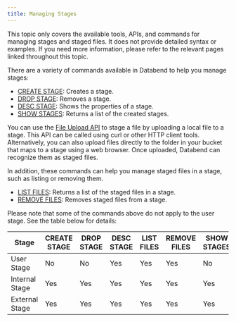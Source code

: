 ```yaml
---
title: Managing Stages
---
```


This topic only covers the available tools, APIs, and commands for managing stages and staged files. It does not provide detailed syntax or examples. If you need more information, please refer to the relevant pages linked throughout this topic.

There are a variety of commands available in Databend to help you manage stages:

- [CREATE STAGE](../../14-sql-commands/00-ddl/40-stage/01-ddl-create-stage.md): Creates a stage. 
- [DROP STAGE](../../14-sql-commands/00-ddl/40-stage/02-ddl-drop-stage.md): Removes a stage.
- [DESC STAGE](../../14-sql-commands/00-ddl/40-stage/03-ddl-desc-stage.md): Shows the properties of a stage.
- [SHOW STAGES](../../14-sql-commands/00-ddl/40-stage/06-ddl-show-stages.md): Returns a list of the created stages.

You can use the [File Upload API](../../11-integrations/00-api/10-put-to-stage.md) to stage a file by uploading a local file to a stage. This API can be called using curl or other HTTP client tools. Alternatively, you can also upload files directly to the folder in your bucket that maps to a stage using a web browser. Once uploaded, Databend can recognize them as staged files. 

In addition, these commands can help you manage staged files in a stage, such as listing or removing them. 

- [LIST FILES](../../14-sql-commands/00-ddl/40-stage/04-ddl-list-stage.md): Returns a list of the staged files in a stage.
- [REMOVE FILES](../../14-sql-commands/00-ddl/40-stage/05-ddl-remove-stage.md): Removes staged files from a stage.

Please note that some of the commands above do not apply to the user stage. See the table below for details:

| Stage          | CREATE STAGE | DROP STAGE | DESC STAGE | LIST FILES | REMOVE FILES | SHOW STAGES |
|----------------|--------------|------------|------------|------------|--------------|-------------|
| User Stage     | No           | No         | Yes        | Yes        | Yes          | No          |
| Internal Stage | Yes          | Yes        | Yes        | Yes        | Yes          | Yes         |
| External Stage | Yes          | Yes        | Yes        | Yes        | Yes          | Yes         |